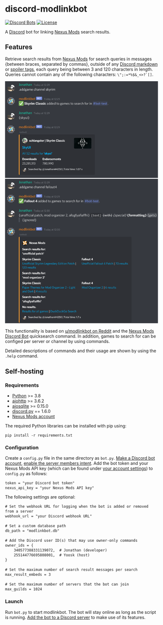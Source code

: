 # discord-modlinkbot
[![Discord Bots](https://top.gg/api/widget/status/665861255051083806.svg)](https://top.gg/bot/665861255051083806)
[![License](https://img.shields.io/github/license/JonathanFeenstra/discord-modlinkbot)](https://github.com/JonathanFeenstra/discord-modlinkbot/blob/master/LICENSE)

A [Discord](https://discord.com/) bot for linking [Nexus Mods](https://www.nexusmods.com/) search results.

## Features
Retrieve search results from [Nexus Mods](https://www.nexusmods.com/) for search queries in messages {between braces, separated by commas}, outside of any [Discord markdown](https://support.discord.com/hc/en-us/articles/210298617) or [spoiler tags](https://support.discord.com/hc/en-us/articles/360022320632), each query being between 3 and 120 characters in length. Queries cannot contain any of the following characters: ```\";:=*%$&_<>?`[]```.

![example1](img/example1.png)
![example2](img/example2.png)

This functionality is based on [u/modlinkbot on Reddit](https://www.reddit.com/r/modlinkbotsub/comments/dlp7d1/bot_operation_and_information/) and the [Nexus Mods Discord Bot](https://github.com/Nexus-Mods/discord-bot/) quicksearch command. In addition, games to search for can be configed per server or channel by using commands.

Detailed descriptions of commands and their usage are shown by using the `.help` command.
## Self-hosting
### Requirements
- [Python](https://www.python.org/downloads/) >= 3.8
- [aiohttp]() >= 3.6.2
- [aiosqlite](https://aiosqlite.omnilib.dev/en/stable/) >= 0.15.0
- [discord.py](https://github.com/Rapptz/discord.py) == 1.6.0
- [Nexus Mods account](https://users.nexusmods.com/register)

The required Python libraries can be installed with pip using:
```
pip install -r requirements.txt
```
### Configuration
Create a `config.py` file in the same directory as `bot.py`. [Make a Discord bot account](https://discordpy.readthedocs.io/en/latest/discord.html), [enable the server members intent](https://discordpy.readthedocs.io/en/latest/intents.html#privileged-intents). Add the bot token and your Nexus Mods API key (which can be found under [your account settings](https://www.nexusmods.com/users/myaccount?tab=api%20access)) to `config.py` as follows:
```python3
token = "your Discord bot token"
nexus_api_key = "your Nexus Mods API key"
```
The following settings are optional:
```python3
# Set the webhook URL for logging when the bot is added or removed from a server
webhook_url = "your Discord webhook URL"

# Set a custom database path
db_path = "modlinkbot.db"

# Add the Discord user ID(s) that may use owner-only commands
owner_ids = {
    340577388331139072,  # Jonathan (developer)
    255144776695808001,  # Yoosk (host)
}

# Set the maximum number of search result messages per search
max_result_embeds = 3

# Set the maximum number of servers that the bot can join
max_guilds = 1024
```
### Launch
Run `bot.py` to start modlinkbot. The bot will stay online as long as the script is running. [Add the bot to a Discord server](https://discordpy.readthedocs.io/en/latest/discord.html#inviting-your-bot) to make use of its features.
